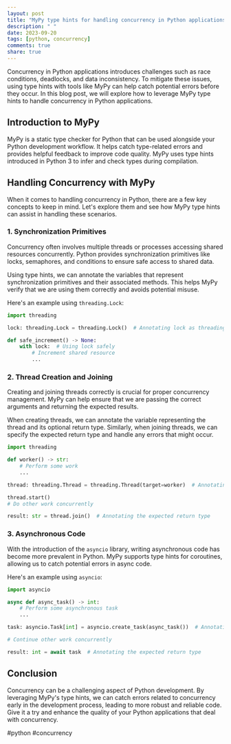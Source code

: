 ```yaml
---
layout: post
title: "MyPy type hints for handling concurrency in Python applications"
description: " "
date: 2023-09-20
tags: [python, concurrency]
comments: true
share: true
---
```


Concurrency in Python applications introduces challenges such as race conditions, deadlocks, and data inconsistency. To mitigate these issues, using type hints with tools like MyPy can help catch potential errors before they occur. In this blog post, we will explore how to leverage MyPy type hints to handle concurrency in Python applications.

## Introduction to MyPy

MyPy is a static type checker for Python that can be used alongside your Python development workflow. It helps catch type-related errors and provides helpful feedback to improve code quality. MyPy uses type hints introduced in Python 3 to infer and check types during compilation.

## Handling Concurrency with MyPy

When it comes to handling concurrency in Python, there are a few key concepts to keep in mind. Let's explore them and see how MyPy type hints can assist in handling these scenarios.

### 1. Synchronization Primitives

Concurrency often involves multiple threads or processes accessing shared resources concurrently. Python provides synchronization primitives like locks, semaphores, and conditions to ensure safe access to shared data.

Using type hints, we can annotate the variables that represent synchronization primitives and their associated methods. This helps MyPy verify that we are using them correctly and avoids potential misuse.

Here's an example using `threading.Lock`:

```python
import threading

lock: threading.Lock = threading.Lock()  # Annotating lock as threading.Lock

def safe_increment() -> None:
    with lock:  # Using lock safely
        # Increment shared resource
        ...
```

### 2. Thread Creation and Joining

Creating and joining threads correctly is crucial for proper concurrency management. MyPy can help ensure that we are passing the correct arguments and returning the expected results.

When creating threads, we can annotate the variable representing the thread and its optional return type. Similarly, when joining threads, we can specify the expected return type and handle any errors that might occur.

```python
import threading

def worker() -> str:
    # Perform some work
    ...

thread: threading.Thread = threading.Thread(target=worker)  # Annotating thread as threading.Thread

thread.start()
# Do other work concurrently

result: str = thread.join()  # Annotating the expected return type
```

### 3. Asynchronous Code

With the introduction of the `asyncio` library, writing asynchronous code has become more prevalent in Python. MyPy supports type hints for coroutines, allowing us to catch potential errors in async code.

Here's an example using `asyncio`:

```python
import asyncio

async def async_task() -> int:
    # Perform some asynchronous task
    ...

task: asyncio.Task[int] = asyncio.create_task(async_task())  # Annotating task as asyncio.Task[int]

# Continue other work concurrently

result: int = await task  # Annotating the expected return type
```

## Conclusion

Concurrency can be a challenging aspect of Python development. By leveraging MyPy's type hints, we can catch errors related to concurrency early in the development process, leading to more robust and reliable code. Give it a try and enhance the quality of your Python applications that deal with concurrency.

#python #concurrency